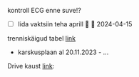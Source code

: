 
kontroll ECG enne suve!?
- [ ] Iida vaktsiin teha aprill 🔼 📅 2024-04-15 

trenniskäigud tabel [link](https://docs.google.com/spreadsheets/d/1HZf4cDL4716lkkL-UVDJTMvBe2NElg1nX3z8Emo_ZVQ/edit?usp=sharing)
- karskusplaan al 20.11.2023 - ...

Drive kaust [link](https://drive.google.com/drive/folders/12mytIbwScsFgjtR2tFgdV3VrJHsqvVOU):